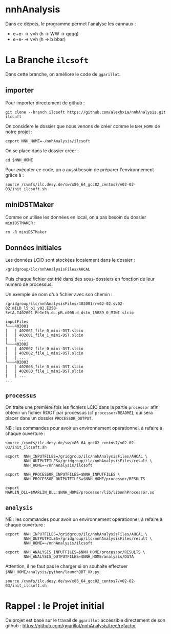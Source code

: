 # nnhAnalysis
Dans ce dépots, le programme permet l'analyse les cannaux :
- e+e- &rarr; &nu;&nu;h (h &rarr; WW &rarr; qqqq)
- e+e- &rarr; &nu;&nu;h (h &rarr; b bbar)

# La Branche `ilcsoft`
Dans cette branche, on améliore le code de `ggarillot`.

## importer 
Pour importer directement de github :
```
git clone --branch ilcsoft https://github.com/alexhxia/nnhAnalysis.git ilcsoft
```
On considère le dossier que nous venons de créer comme le `NNH_HOME` de notre projet :
```
export NNH_HOME=~/nnhAnalysis/ilcsoft
```
On se place dans le dossier créer :
```
cd $NNH_HOME
```
Pour exécuter ce code, on a aussi besoin de préparer l'environnement grâce à :
```
source /cvmfs/ilc.desy.de/sw/x86_64_gcc82_centos7/v02-02-03/init_ilcsoft.sh
```

## miniDSTMaker
Comme on utilise les données en local, on a pas besoin du dossier `miniDSTMAKER` :
```
rm -R miniDSTMaker
```

## Données initiales
Les données LCIO sont stockées localement dans le dossier :
```
/gridgroup/ilc/nnhAnalysisFiles/AHCAL
```
Puis chaque fichier est trié dans des sous-dossiers en fonction de leur numéro de processus.

Un exemple de nom d'un fichier avec son chemin :
``` 
/gridgroup/ilc/nnhAnalysisFiles/402001/rv02-02.sv02-02.mILD_l5_o1_v02.E250-SetA.I402001.Pe1e1h.eL.pR.n000.d_dstm_15089_0_MINI.slcio 
```
```
inputFiles
└───402001
|   | 402001_file_0_mini-DST.slcio
|   | 402001_file_1_mini-DST.slcio
|   | ...
└───402002
|   | 402002_file_0_mini-DST.slcio
|   | 402002_file_1_mini-DST.slcio
|   | ...
└───402003
|   | 402003_file_0_mini-DST.slcio
|   | 402003_file_1_mini-DST.slcio
|   | ...
...
```

## `processus`
On traite une première fois les fichiers LCIO dans la partie `processor` afin obtenir un fichier ROOT par processus (cf `processor/README`), qui sera placer dans un dossier `PROCESSOR_OUTPUT`.

NB : les commandes pour avoir un environnement opérationnel, à refaire à chaque ouverture :
```
source /cvmfs/ilc.desy.de/sw/x86_64_gcc82_centos7/v02-02-03/init_ilcsoft.sh
```
```
export  NNH_INPUTFILES=/gridgroup/ilc/nnhAnalysisFiles/AHCAL \
        NNH_OUTPUTFILES=/gridgroup/ilc/nnhAnalysisFiles/result \
        NNH_HOME=~/nnhAnalysis/ilcsoft
```
```
export  NNH_PROCESSOR_INPUTFILES=$NNH_INPUTFILES \
        NNH_PROCESSOR_OUTPUTFILES=$NNH_HOME/processor/RESULTS
```
```
export MARLIN_DLL=$MARLIN_DLL:$NNH_HOME/processor/lib/libnnhProcessor.so
```

## `analysis`
NB : les commandes pour avoir un environnement opérationnel, à refaire à chaque ouverture :
```
export  NNH_INPUTFILES=/gridgroup/ilc/nnhAnalysisFiles/AHCAL \
        NNH_OUTPUTFILES=/gridgroup/ilc/nnhAnalysisFiles/result \
        NNH_HOME=~/nnhAnalysis/ilcsoft
```
```
export  NNH_ANALYSIS_INPUTFILES=$NNH_HOME/processor/RESULTS \
        NNH_ANALYSIS_OUTPUTFILES=$NNH_HOME/analysis/DATA 
```
Attention, il ne faut pas le charger si on souhaite effectuer `$NNH_HOME/analysis/python/launchBDT_XX.py`.
```
source /cvmfs/ilc.desy.de/sw/x86_64_gcc82_centos7/v02-02-03/init_ilcsoft.sh
```

# Rappel : le Projet initial
Ce projet est basé sur le travail de `ggarillot` accéssible directement de son github :
https://github.com/ggarillot/nnhAnalysis/tree/refactor
